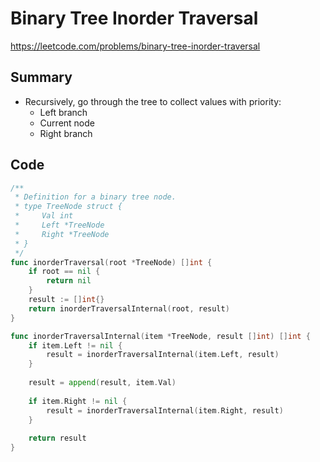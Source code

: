 # Binary Tree Inorder Traversal

https://leetcode.com/problems/binary-tree-inorder-traversal

## Summary

 - Recursively, go through the tree to collect values with priority:
	 - Left branch
	 - Current node
	 - Right branch

## Code

```go
/**
 * Definition for a binary tree node.
 * type TreeNode struct {
 *     Val int
 *     Left *TreeNode
 *     Right *TreeNode
 * }
 */
func inorderTraversal(root *TreeNode) []int {
    if root == nil {
        return nil
    }
    result := []int{}
    return inorderTraversalInternal(root, result)
}

func inorderTraversalInternal(item *TreeNode, result []int) []int {
    if item.Left != nil {
        result = inorderTraversalInternal(item.Left, result)
    }
    
    result = append(result, item.Val)
    
    if item.Right != nil {
        result = inorderTraversalInternal(item.Right, result)
    }
    
    return result
}
```

